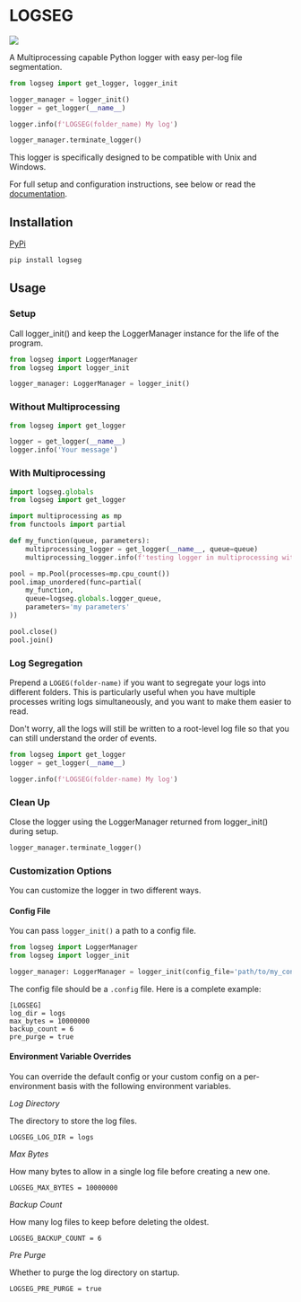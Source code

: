 # LOGSEG

![](https://github.com/GarettSoftware/logseg/actions/workflows/ci.yml/badge.svg)

A Multiprocessing capable Python logger with easy per-log file segmentation.

```python
from logseg import get_logger, logger_init

logger_manager = logger_init()
logger = get_logger(__name__)

logger.info(f'LOGSEG(folder_name) My log')

logger_manager.terminate_logger()
```

This logger is specifically designed to be compatible with Unix and Windows.

For full setup and configuration instructions, see below or read the 
[documentation](https://logseg.readthedocs.io/en/latest/).

## Installation

[PyPi](https://pypi.org/project/logseg/)

```bash
pip install logseg
```

## Usage

### Setup

Call logger_init() and keep the LoggerManager instance for the life of the program.

```python
from logseg import LoggerManager
from logseg import logger_init

logger_manager: LoggerManager = logger_init()
```

### Without Multiprocessing

```python
from logseg import get_logger

logger = get_logger(__name__)
logger.info('Your message')
```

### With Multiprocessing

```python
import logseg.globals
from logseg import get_logger

import multiprocessing as mp
from functools import partial

def my_function(queue, parameters):
    multiprocessing_logger = get_logger(__name__, queue=queue)
    multiprocessing_logger.info(f'testing logger in multiprocessing with parameters: {parameters}')

pool = mp.Pool(processes=mp.cpu_count())
pool.imap_unordered(func=partial(
    my_function,
    queue=logseg.globals.logger_queue,
    parameters='my parameters'
))

pool.close()
pool.join()
```

### Log Segregation

Prepend a `LOGEG(folder-name)` if you want to segregate your logs into different folders.
This is particularly useful when you have multiple processes writing logs simultaneously, and you
want to make them easier to read.

Don't worry, all the logs will still be written to a root-level log file so that you can still
understand the order of events.

```python
from logseg import get_logger
logger = get_logger(__name__)

logger.info(f'LOGSEG(folder-name) My log')
```

### Clean Up

Close the logger using the LoggerManager returned from logger_init() during setup.

```python
logger_manager.terminate_logger()
```

### Customization Options

You can customize the logger in two different ways.

#### Config File

You can pass `logger_init()` a path to a config file.

```python
from logseg import LoggerManager
from logseg import logger_init

logger_manager: LoggerManager = logger_init(config_file='path/to/my_configuration.config')
```

The config file should be a `.config` file. Here is a complete example:

```config
[LOGSEG]
log_dir = logs
max_bytes = 10000000
backup_count = 6
pre_purge = true
```

#### Environment Variable Overrides

You can override the default config or your custom config on a per-environment basis with the following
environment variables.

_Log Directory_

The directory to store the log files.

`LOGSEG_LOG_DIR = logs`

_Max Bytes_

How many bytes to allow in a single log file before creating a new one.

`LOGSEG_MAX_BYTES = 10000000`

_Backup Count_

How many log files to keep before deleting the oldest.

`LOGSEG_BACKUP_COUNT = 6`

_Pre Purge_

Whether to purge the log directory on startup.

`LOGSEG_PRE_PURGE = true`